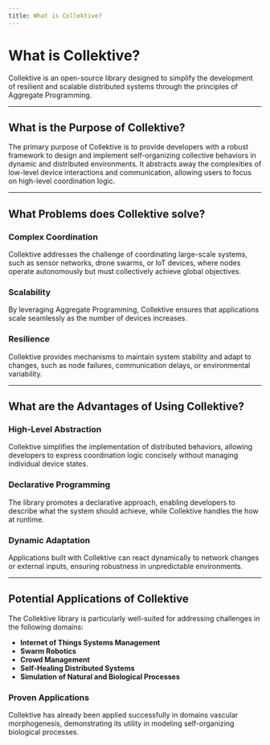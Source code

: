 ```yaml
---
title: What is Collektive?
---
```


# What is Collektive?

Collektive is an open-source library designed to simplify the development of resilient and scalable distributed systems through the principles of Aggregate Programming.

---

## What is the Purpose of Collektive?

The primary purpose of Collektive is to provide developers with a robust framework to design and implement self-organizing collective behaviors in dynamic and distributed environments. It abstracts away the complexities of low-level device interactions and communication, allowing users to focus on high-level coordination logic.

---

## What Problems does Collektive solve?

### Complex Coordination

Collektive addresses the challenge of coordinating large-scale systems, such as sensor networks, drone swarms, or IoT devices, where nodes operate autonomously but must collectively achieve global objectives.

### Scalability

By leveraging Aggregate Programming, Collektive ensures that applications scale seamlessly as the number of devices increases.

### Resilience

Collektive provides mechanisms to maintain system stability and adapt to changes, such as node failures, communication delays, or environmental variability.

---

## What are the Advantages of Using Collektive?

### High-Level Abstraction

Collektive simplifies the implementation of distributed behaviors, allowing developers to express coordination logic concisely without managing individual device states.

### Declarative Programming

The library promotes a declarative approach, enabling developers to describe what the system should achieve, while Collektive handles the how at runtime.

### Dynamic Adaptation

Applications built with Collektive can react dynamically to network changes or external inputs, ensuring robustness in unpredictable environments.

---

## Potential Applications of Collektive

The Collektive library is particularly well-suited for addressing challenges in the following domains:

- **Internet of Things Systems Management**
- **Swarm Robotics**
- **Crowd Management**
- **Self-Healing Distributed Systems**
- **Simulation of Natural and Biological Processes**

### Proven Applications

Collektive has already been applied successfully in domains vascular morphogenesis, demonstrating its utility in modeling self-organizing biological processes.
